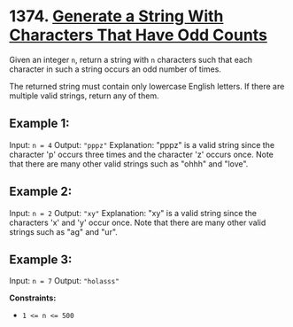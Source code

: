 # 1374. [Generate a String With Characters That Have Odd Counts](https://leetcode.com/problems/generate-a-string-with-characters-that-have-odd-counts/description/)

Given an integer `n`, return a string with `n` characters such that each character in such a string occurs an odd number of times.

The returned string must contain only lowercase English letters. If there are multiple valid strings, return any of them.

## Example 1:

Input: `n = 4`
Output: `"pppz"`
Explanation: "pppz" is a valid string since the character 'p' occurs three times and the character 'z' occurs once. Note that there are many other valid strings such as "ohhh" and "love".

## Example 2:

Input: `n = 2`
Output: `"xy"`
Explanation: "xy" is a valid string since the characters 'x' and 'y' occur once. Note that there are many other valid strings such as "ag" and "ur".

## Example 3:

Input: `n = 7`
Output: `"holasss"`

**Constraints:**
- `1 <= n <= 500`

